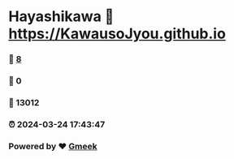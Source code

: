 # Hayashikawa :link: https://KawausoJyou.github.io 
### :page_facing_up: [8](https://KawausoJyou.github.io/tag.html) 
### :speech_balloon: 0 
### :hibiscus: 13012 
### :alarm_clock: 2024-03-24 17:43:47 
### Powered by :heart: [Gmeek](https://github.com/Meekdai/Gmeek)
